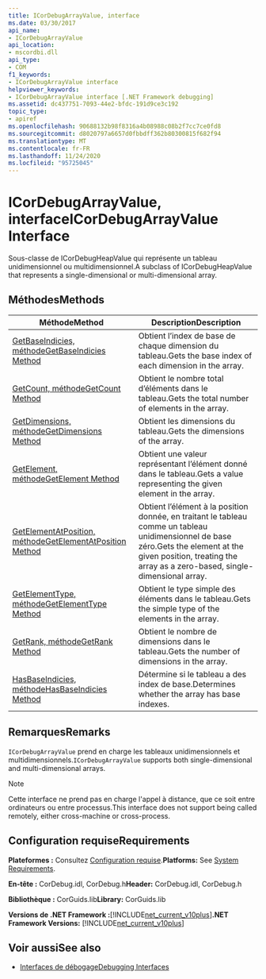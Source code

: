 ```yaml
---
title: ICorDebugArrayValue, interface
ms.date: 03/30/2017
api_name:
- ICorDebugArrayValue
api_location:
- mscordbi.dll
api_type:
- COM
f1_keywords:
- ICorDebugArrayValue interface
helpviewer_keywords:
- ICorDebugArrayValue interface [.NET Framework debugging]
ms.assetid: dc437751-7093-44e2-bfdc-191d9ce3c192
topic_type:
- apiref
ms.openlocfilehash: 90688132b98f8316a4b08988c08b2f7cc7ce0fd8
ms.sourcegitcommit: d8020797a6657d0fbbdff362b80300815f682f94
ms.translationtype: MT
ms.contentlocale: fr-FR
ms.lasthandoff: 11/24/2020
ms.locfileid: "95725045"
---
```

# <a name="icordebugarrayvalue-interface"></a><span data-ttu-id="18e8a-102">ICorDebugArrayValue, interface</span><span class="sxs-lookup"><span data-stu-id="18e8a-102">ICorDebugArrayValue Interface</span></span>

<span data-ttu-id="18e8a-103">Sous-classe de ICorDebugHeapValue qui représente un tableau unidimensionnel ou multidimensionnel.</span><span class="sxs-lookup"><span data-stu-id="18e8a-103">A subclass of ICorDebugHeapValue that represents a single-dimensional or multi-dimensional array.</span></span>  
  
## <a name="methods"></a><span data-ttu-id="18e8a-104">Méthodes</span><span class="sxs-lookup"><span data-stu-id="18e8a-104">Methods</span></span>  
  
|<span data-ttu-id="18e8a-105">Méthode</span><span class="sxs-lookup"><span data-stu-id="18e8a-105">Method</span></span>|<span data-ttu-id="18e8a-106">Description</span><span class="sxs-lookup"><span data-stu-id="18e8a-106">Description</span></span>|  
|------------|-----------------|  
|[<span data-ttu-id="18e8a-107">GetBaseIndicies, méthode</span><span class="sxs-lookup"><span data-stu-id="18e8a-107">GetBaseIndicies Method</span></span>](icordebugarrayvalue-getbaseindicies-method.md)|<span data-ttu-id="18e8a-108">Obtient l’index de base de chaque dimension du tableau.</span><span class="sxs-lookup"><span data-stu-id="18e8a-108">Gets the base index of each dimension in the array.</span></span>|  
|[<span data-ttu-id="18e8a-109">GetCount, méthode</span><span class="sxs-lookup"><span data-stu-id="18e8a-109">GetCount Method</span></span>](icordebugarrayvalue-getcount-method.md)|<span data-ttu-id="18e8a-110">Obtient le nombre total d’éléments dans le tableau.</span><span class="sxs-lookup"><span data-stu-id="18e8a-110">Gets the total number of elements in the array.</span></span>|  
|[<span data-ttu-id="18e8a-111">GetDimensions, méthode</span><span class="sxs-lookup"><span data-stu-id="18e8a-111">GetDimensions Method</span></span>](icordebugarrayvalue-getdimensions-method.md)|<span data-ttu-id="18e8a-112">Obtient les dimensions du tableau.</span><span class="sxs-lookup"><span data-stu-id="18e8a-112">Gets the dimensions of the array.</span></span>|  
|[<span data-ttu-id="18e8a-113">GetElement, méthode</span><span class="sxs-lookup"><span data-stu-id="18e8a-113">GetElement Method</span></span>](icordebugarrayvalue-getelement-method.md)|<span data-ttu-id="18e8a-114">Obtient une valeur représentant l’élément donné dans le tableau.</span><span class="sxs-lookup"><span data-stu-id="18e8a-114">Gets a value representing the given element in the array.</span></span>|  
|[<span data-ttu-id="18e8a-115">GetElementAtPosition, méthode</span><span class="sxs-lookup"><span data-stu-id="18e8a-115">GetElementAtPosition Method</span></span>](icordebugarrayvalue-getelementatposition-method.md)|<span data-ttu-id="18e8a-116">Obtient l’élément à la position donnée, en traitant le tableau comme un tableau unidimensionnel de base zéro.</span><span class="sxs-lookup"><span data-stu-id="18e8a-116">Gets the element at the given position, treating the array as a zero-based, single-dimensional array.</span></span>|  
|[<span data-ttu-id="18e8a-117">GetElementType, méthode</span><span class="sxs-lookup"><span data-stu-id="18e8a-117">GetElementType Method</span></span>](icordebugarrayvalue-getelementtype-method.md)|<span data-ttu-id="18e8a-118">Obtient le type simple des éléments dans le tableau.</span><span class="sxs-lookup"><span data-stu-id="18e8a-118">Gets the simple type of the elements in the array.</span></span>|  
|[<span data-ttu-id="18e8a-119">GetRank, méthode</span><span class="sxs-lookup"><span data-stu-id="18e8a-119">GetRank Method</span></span>](icordebugarrayvalue-getrank-method.md)|<span data-ttu-id="18e8a-120">Obtient le nombre de dimensions dans le tableau.</span><span class="sxs-lookup"><span data-stu-id="18e8a-120">Gets the number of dimensions in the array.</span></span>|  
|[<span data-ttu-id="18e8a-121">HasBaseIndicies, méthode</span><span class="sxs-lookup"><span data-stu-id="18e8a-121">HasBaseIndicies Method</span></span>](icordebugarrayvalue-hasbaseindicies-method.md)|<span data-ttu-id="18e8a-122">Détermine si le tableau a des index de base.</span><span class="sxs-lookup"><span data-stu-id="18e8a-122">Determines whether the array has base indexes.</span></span>|  
  
## <a name="remarks"></a><span data-ttu-id="18e8a-123">Remarques</span><span class="sxs-lookup"><span data-stu-id="18e8a-123">Remarks</span></span>  

 <span data-ttu-id="18e8a-124">`ICorDebugArrayValue` prend en charge les tableaux unidimensionnels et multidimensionnels.</span><span class="sxs-lookup"><span data-stu-id="18e8a-124">`ICorDebugArrayValue` supports both single-dimensional and multi-dimensional arrays.</span></span>  
  
> [!NOTE]
> <span data-ttu-id="18e8a-125">Cette interface ne prend pas en charge l'appel à distance, que ce soit entre ordinateurs ou entre processus.</span><span class="sxs-lookup"><span data-stu-id="18e8a-125">This interface does not support being called remotely, either cross-machine or cross-process.</span></span>  
  
## <a name="requirements"></a><span data-ttu-id="18e8a-126">Configuration requise</span><span class="sxs-lookup"><span data-stu-id="18e8a-126">Requirements</span></span>  

 <span data-ttu-id="18e8a-127">**Plateformes :** Consultez [Configuration requise](../../get-started/system-requirements.md).</span><span class="sxs-lookup"><span data-stu-id="18e8a-127">**Platforms:** See [System Requirements](../../get-started/system-requirements.md).</span></span>  
  
 <span data-ttu-id="18e8a-128">**En-tête :** CorDebug.idl, CorDebug.h</span><span class="sxs-lookup"><span data-stu-id="18e8a-128">**Header:** CorDebug.idl, CorDebug.h</span></span>  
  
 <span data-ttu-id="18e8a-129">**Bibliothèque :** CorGuids.lib</span><span class="sxs-lookup"><span data-stu-id="18e8a-129">**Library:** CorGuids.lib</span></span>  
  
 <span data-ttu-id="18e8a-130">**Versions de .NET Framework :**[!INCLUDE[net_current_v10plus](../../../../includes/net-current-v10plus-md.md)]</span><span class="sxs-lookup"><span data-stu-id="18e8a-130">**.NET Framework Versions:** [!INCLUDE[net_current_v10plus](../../../../includes/net-current-v10plus-md.md)]</span></span>  
  
## <a name="see-also"></a><span data-ttu-id="18e8a-131">Voir aussi</span><span class="sxs-lookup"><span data-stu-id="18e8a-131">See also</span></span>

- [<span data-ttu-id="18e8a-132">Interfaces de débogage</span><span class="sxs-lookup"><span data-stu-id="18e8a-132">Debugging Interfaces</span></span>](debugging-interfaces.md)
